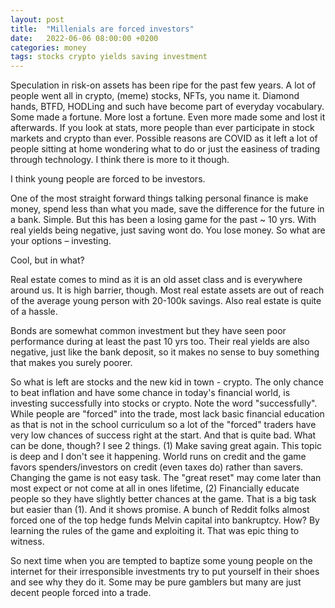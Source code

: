 ```yaml
---
layout: post
title:  "Millenials are forced investors"
date:   2022-06-06 08:00:00 +0200
categories: money
tags: stocks crypto yields saving investment
---
```


Speculation in risk-on assets has been ripe for the past few years. A lot of people went all in crypto, (meme) stocks, NFTs, you name it. Diamond hands, BTFD, HODLing and such have become part of everyday vocabulary. Some made a fortune. More lost a fortune.
Even more made some and lost it afterwards. If you look at stats, more people than ever participate in stock markets and crypto than
ever. Possible reasons are COVID as it left a lot of people sitting at home wondering what to do or just the easiness of trading through technology. I think there is more to it though.

I think young people are forced to be investors.

One of the most straight forward things talking personal finance is make money, spend less than what you made, save the difference for the future in a bank. Simple. But this has been a losing game for the past ~ 10 yrs. With real yields being negative, just saving wont do. You lose money. So what are your options – investing.

Cool, but in what?

Real estate comes to mind as it is an old asset class and is everywhere around us. It is high barrier, though. Most real estate assets are out of reach of the average young person with 20-100k savings. Also real estate is quite of a hassle.

Bonds are somewhat common investment but they have seen poor performance during at least the past 10 yrs too. Their real yields are also negative, just like the bank deposit, so it makes no sense to buy something that makes you surely poorer.

So what is left are stocks and the new kid in town - crypto. The only chance to beat inflation and have some chance in today's financial world, is investing successfully into stocks or crypto. Note the word "successfully". While people are "forced" into the trade, most lack basic financial education as that is not in the school curriculum so a lot of the "forced" traders have very low chances of success right at the start. And that is quite bad. What can be done, though? I see 2 things. (1) Make saving great again. This topic is deep and I don't see it happening. World runs on credit and the game favors spenders/investors on credit (even taxes do) rather than savers. Changing the game is not easy task. The "great reset" may come later than most expect or not come at all in ones lifetime, (2) Financially educate people so they have slightly better chances at the game. That is a big task but easier than (1). And it shows promise. A bunch of Reddit folks almost forced one of the top hedge funds Melvin capital into bankruptcy. How? By learning the rules of the game and exploiting it. That was epic thing to witness.

So next time when you are tempted to baptize some young people on the internet for their irresponsible investments try to put yourself in their shoes and see why they do it. Some may be pure gamblers but many are just decent people forced into a trade.